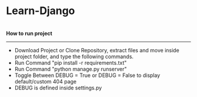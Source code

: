 # Learn-Django
<br>
<b>How to run project</b>
<hr>
<ul>
<li>Download Project or Clone Repository, extract files and move inside project folder, and type the following commands.</li>
<li>Run Command "pip install -r requirements.txt"</li>
<li>Run Command "python manage.py runserver"</li>
<li>Toggle Between DEBUG = True or DEBUG = False to display default/custom 404 page </li>
<li>DEBUG is defined inside settings.py</li>
</ul>
